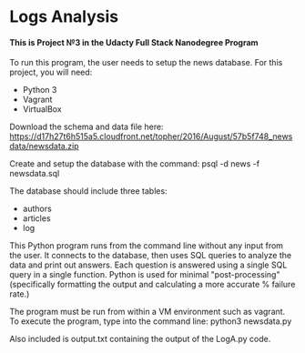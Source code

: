 # Logs Analysis

#### This is Project №3 in the Udacty Full Stack Nanodegree Program


To run this program, the user needs to setup the news database.
For this project, you will need:
* Python 3
* Vagrant
* VirtualBox

Download the schema and data file here: https://d17h27t6h515a5.cloudfront.net/topher/2016/August/57b5f748_newsdata/newsdata.zip

Create and setup the database with the command: psql -d news -f newsdata.sql

The database should include three tables:
* authors
* articles
* log


This Python program runs from the command line without any input from the user. It connects to the database, then uses SQL queries to analyze the data and print out answers. Each question is answered using a single SQL query in a single function. Python is used for minimal "post-processing" (specifically formatting the output and calculating a more accurate % failure rate.)

The program must be run from within a VM environment such as vagrant. To execute the program, type into the command line: python3 newsdata.py

Also included is output.txt containing the output of the LogA.py code.
